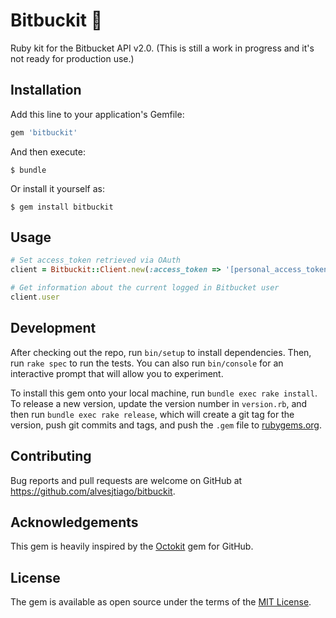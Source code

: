 # Bitbuckit 💎

Ruby kit for the Bitbucket API v2.0.
(This is still a work in progress and it's not ready for production use.)

## Installation

Add this line to your application's Gemfile:

```ruby
gem 'bitbuckit'
```

And then execute:

    $ bundle

Or install it yourself as:

    $ gem install bitbuckit

## Usage

```ruby
# Set access_token retrieved via OAuth
client = Bitbuckit::Client.new(:access_token => '[personal_access_token]!')

# Get information about the current logged in Bitbucket user
client.user
```

## Development

After checking out the repo, run `bin/setup` to install dependencies. Then, run `rake spec` to run the tests. You can also run `bin/console` for an interactive prompt that will allow you to experiment.

To install this gem onto your local machine, run `bundle exec rake install`. To release a new version, update the version number in `version.rb`, and then run `bundle exec rake release`, which will create a git tag for the version, push git commits and tags, and push the `.gem` file to [rubygems.org](https://rubygems.org).

## Contributing

Bug reports and pull requests are welcome on GitHub at https://github.com/alvesjtiago/bitbuckit.

## Acknowledgements

This gem is heavily inspired by the [Octokit](https://github.com/octokit/octokit.rb) gem for GitHub.

## License

The gem is available as open source under the terms of the [MIT License](https://opensource.org/licenses/MIT).
